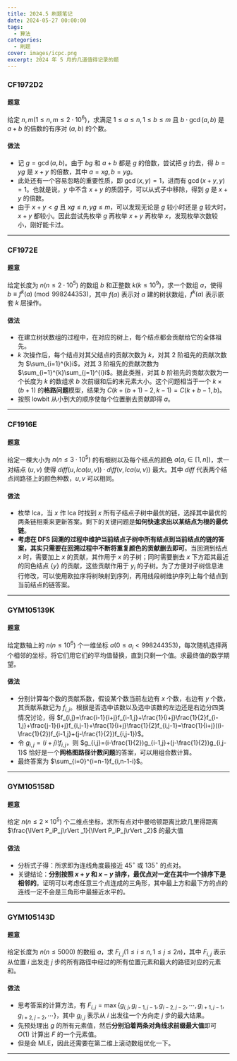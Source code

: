```yaml
---
title: 2024.5 刷题笔记
date: 2024-05-27 00:00:00
tags:
  - 算法
categories:
  - 刷题
cover: images/icpc.png
excerpt: 2024 年 5 月的几道值得记录的题
---
```


### CF1972D2
#### 题意
给定 $n,m(1\le n,m\le2\cdot 10^6)$，求满足 $1\le a\le n,1\le b\le m$ 且 $b\cdot \gcd(a,b)$ 是 $a+b$ 的倍数的有序对 $(a,b)$ 的个数。

#### 做法
- 记 $g=\gcd(a,b)$。由于 $bg$ 和 $a+b$ 都是 $g$ 的倍数，尝试把 $g$ 约去，得 $b=yg$ 是 $x+y$ 的倍数，其中 $a=xg,b=yg$。
- 此处还有一个容易忽略的重要性质，即 $\gcd(x,y)=1$，进而有 $\gcd(x+y,y)=1$。也就是说，$y$ 中不含 $x+y$ 的质因子，可以从式子中移除，得到 $g$ 是 $x+y$ 的倍数。
- 由于 $x+y<g$ 且 $xg\le n,yg\le m$，可以发现无论是 $g$ 较小时还是 $g$ 较大时，$x+y$ 都较小。因此尝试先枚举 $g$ 再枚举 $x+y$ 再枚举 $x$，发现枚举次数较小，刚好能卡过。

---
### CF1972E
#### 题意
给定长度为 $n(n\le 2\cdot 10^5)$ 的数组 $b$ 和正整数 $k(k\le 10^9)$，求一个数组 $a$，使得 $b\equiv f^k(a)\pmod{998244353}$，其中 $f(a)$ 表示对 $a$ 建的树状数组，$f^k(a)$ 表示嵌套 $k$ 层操作。

#### 做法
- 在建立树状数组的过程中，在对应的树上，每个结点都会贡献给它的全体祖先。
- $k$ 次操作后，每个结点对其父结点的贡献次数为 $k$，对其 $2$ 阶祖先的贡献次数为 $\sum_{i=1}^{k}i$，对其 $3$ 阶祖先的贡献次数为 $\sum_{i=1}^{k}\sum_{j=1}^{i}i$。据此类推，对其 $b$ 阶祖先的贡献次数为一个长度为 $k$ 的数组求 $b$ 次前缀和后的末元素大小。这个问题相当于一个 $k\times (b+1)$ 的**格路问题**模型，结果为 $C(k+(b+1)-2,k-1)=C(k+b-1,b)$。
- 按照 lowbit 从小到大的顺序使每个位置删去贡献即得 $a$。

---
### CF1916E
#### 题意
给定一棵大小为 $n(n\le 3\cdot 10^5)$ 的有根树以及每个结点的颜色 $a(a_i\in[1,n])$，求一对结点 $(u,v)$ 使得 $diff(u,lca(u,v))\cdot diff(v,lca(u,v))$ 最大。其中 $diff$ 代表两个结点间路径上的颜色种数，$u,v$ 可以相同。

#### 做法
- 枚举 lca，当 $x$ 作 lca 时找到 $x$ 所有子结点子树中最优的链，选择其中最优的两条链相乘来更新答案。剩下的关键问题是**如何快速求出以某结点为根的最优链**。
- **考虑在 DFS 回溯的过程中维护当前结点子树中所有结点到当前结点的链的答案，其实只需要在回溯过程中不断将重复颜色的贡献删去即可**。当回溯到结点 $x$ 时，需要加上 $x$ 的贡献，其作用于 $x$ 的子树；同时需要删去 $x$ 下方距其最近的同色结点 $\lbrace y\rbrace$ 的贡献，这些贡献作用于 $y_i$ 的子树。为了方便对子树信息进行修改，可以使用欧拉序将树映射到序列，再用线段树维护序列上每个结点到当前结点的链答案。

---
### GYM105139K
#### 题意
给定数轴上的 $n(n\le 10^6)$ 个一维坐标 $a(0\le a_i<998244353)$，每次随机选择两个相邻的坐标，将它们用它们的平均值替换，直到只剩一个值。求最终值的数学期望。

#### 做法
- 分别计算每个数的贡献系数，假设某个数当前左边有 $x$ 个数，右边有 $y$ 个数，其贡献系数记为 $f_{i,j}$。根据是否选中该数以及选中该数的左边还是右边分四类情况讨论，得 $f_{i,j}=\frac{i-1}{i+j}f_{i-1,j}+\frac{1}{i+j}\frac{1}{2}f_{i-1,j}+\frac{j-1}{i+j}f_{i,j-1}+\frac{1}{i+j}\frac{1}{2}f_{i,j-1}=\frac{1}{i+j}((i-\frac{1}{2})f_{i-1,j}+(j-\frac{1}{2})f_{i,j-1})$。
- 令 $g_{i,j}=(i+j)!f_{i,j}$，则 $g_{i,j}=(i-\frac{1}{2})g_{i-1,j}+(j-\frac{1}{2})g_{i,j-1}$ 恰好是一个**网格图路径计数问题**的答案，可以用组合数计算。
- 最终答案为 $\sum_{i=0}^{i=n-1}f_{i,n-1-i}$。

---
### GYM105158D
#### 题意
给定 $n(n\le 2\times 10^5)$ 个二维点坐标，求所有点对中曼哈顿距离比欧几里得距离 $\frac{\lVert P_iP_j\rVert _1}{\lVert P_iP_j\rVert _2}$ 的最大值

#### 做法
- 分析式子得：所求即为连线角度最接近 $45^\circ$ 或 $135^\circ$ 的点对。
- 关键结论：**分别按照 $x+y$ 和 $x-y$ 排序，最优点对一定在其中一个排序下是相邻的**。证明可以考虑任意三个点连成的三角形，其中最上方和最下方的点的连线一定不会是三角形中最接近水平的。

---
### GYM105143D
#### 题意
给定长度为 $n(n\le 5000)$ 的数组 $a$，求 $F_{i,j}(1\le i\le n,1\le j\le 2n)$，其中 $F_{i,j}$ 表示从位置 $i$ 出发走 $j$ 步的所有路径中经过的所有位置元素和最大的路径对应的元素和。

#### 做法
- 思考答案的计算方法，有 $F_{i,j}=\max\lbrace g_{i,j},g_{i-1,j-1},g_{i-2,j-2},\cdots,g_{i+1,j-1},g_{i+2,j-2},\cdots\rbrace$，其中 $g_{i,j}$ 表示从 $i$ 出发往一个方向走 $j$ 步的最大结果。
- 先预处理出 $g$ 的所有元素值，然后**分别沿着两条对角线求前缀最大值**即可 $O(1)$ 计算出 $F$ 的一个元素值。
- 但是会 MLE，因此还需要在第二维上滚动数组优化一下。

---